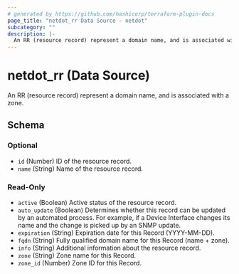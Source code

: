 ```yaml
---
# generated by https://github.com/hashicorp/terraform-plugin-docs
page_title: "netdot_rr Data Source - netdot"
subcategory: ""
description: |-
  An RR (resource record) represent a domain name, and is associated with a zone.
---
```


# netdot_rr (Data Source)

An RR (resource record) represent a domain name, and is associated with a zone.



<!-- schema generated by tfplugindocs -->
## Schema

### Optional

- `id` (Number) ID of the resource record.
- `name` (String) Name of the resource record.

### Read-Only

- `active` (Boolean) Active status of the resource record.
- `auto_update` (Boolean) Determines whether this record can be updated by an automated process. For example, if a Device Interface changes its name and the change is picked up by an SNMP update.
- `expiration` (String) Expiration date for this Record (YYYY-MM-DD).
- `fqdn` (String) Fully qualified domain name for this Record (name + zone).
- `info` (String) Additional information about the resource record.
- `zone` (String) Zone name for this Record.
- `zone_id` (Number) Zone ID for this Record.
